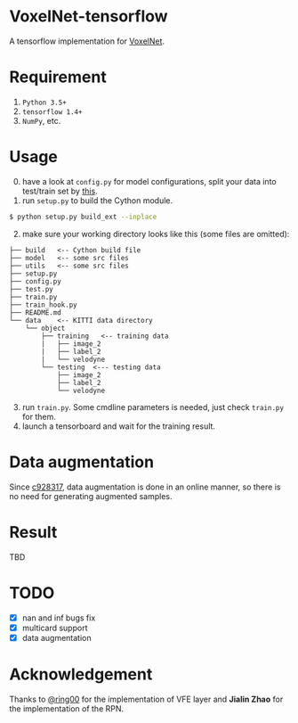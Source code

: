 # VoxelNet-tensorflow

A tensorflow implementation for [VoxelNet](https://arxiv.org/abs/1711.06396).

# Requirement

1. `Python 3.5+`
2. `tensorflow 1.4+`
3. `NumPy`, etc.

# Usage

0. have a look at `config.py` for model configurations, split your data into test/train set by [this](https://xiaozhichen.github.io/files/mv3d/imagesets.tar.gz).
1. run `setup.py` to build the Cython module.
```bash
$ python setup.py build_ext --inplace
```
2. make sure your working directory looks like this (some files are omitted):
```plain
├── build   <-- Cython build file
├── model   <-- some src files
├── utils   <-- some src files
├── setup.py   
├── config.py   
├── test.py   
├── train.py   
├── train_hook.py   
├── README.md    
└── data    <-- KITTI data directory 
    └── object 
        ├── training   <-- training data
        |   ├── image_2   
        |   ├── label_2   
        |   └── velodyne  
        └── testing  <--- testing data
            ├── image_2   
            ├── label_2   
            └── velodyne  
```

3. run `train.py`. Some cmdline parameters is needed, just check `train.py` for them.
4. launch a tensorboard and wait for the training result.

# Data augmentation
Since [c928317](https://github.com/jeasinema/tf_voxelnet/commit/c928317169f1bf23e2157dab20cb402bddb8ffe0), data augmentation is done in an online manner, so there is no need for generating augmented samples.

# Result

TBD

# TODO

- [X] nan and inf bugs fix
- [X] multicard support
- [X] data augmentation

# Acknowledgement

Thanks to [@ring00](https://github.com/ring00) for the implementation of VFE layer and **Jialin Zhao** for the implementation of the RPN.

